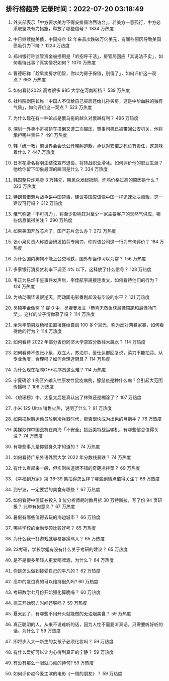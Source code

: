 
## 排行榜趋势 记录时间：2022-07-20 03:18:49
  
  1. 外交部表示「中方要求美方不得安排佩洛西访台」，若美方一意孤行，中方必采取坚决有力措施，释放了哪些信号？ 1834 万热度
    
  2. 中日继续抛美债，中国持仓 12 年来首次跌破万亿美元，有哪些原因导致美国债吸引力下降？ 1224 万热度
    
  3. 郑州银行称监管资金被挪用是「听招呼干活」，房管局回应「其说法不实」，如何看待此事？真实情况如何？ 1070 万热度
    
  4. 曹德旺称「趁早卖房才明智，你以为房子保值，别傻了」，如何评价这一观点？ 663 万热度
    
  5. 如何看待2022 高考很多 985 大学在河南断档？ 539 万热度
    
  6. 社科院副院长称「中国人不仅给自己买房还给儿孙买房，这是中华血脉的独有气质」，如何评价这一观点？ 523 万热度
    
  7. 为什么现在有一种论点是俄乌拖的越久对俄越有利？ 496 万热度
    
  8. 深圳一外卖小哥被轿车撞倒又遭二次碾压，肇事司机已被带回公安机关，他将承担哪些责任？ 491 万热度
    
  9. 韩「统一教」前世界会会长公开鞠躬道歉，承认对安倍之死负有责任，这意味着什么？ 447 万热度
    
  10. 日本花滑名将羽生结弦宣布退役，将转战职业滑冰。如何评价他的职业生涯？他给你留下印象最深的瞬间是什么？ 334 万热度
    
  11. 韩国整只炸鸡卖 3 万韩元，韩民众发起抵制，炸鸡价格过高的原因是什么？ 323 万热度
    
  12. 特朗普借鸦片战争讲中国禁毒，建议美国应该像中国一样迅速处决毒贩，这一建议可行吗？ 312 万热度
    
  13. 俄气称遭「不可抗力」，将至少影响其对至少一家主要客户的天然气供应，哪些信息值得关注？ 290 万热度
    
  14. 如果美国开放芯片了，国产芯片怎么办？ 272 万热度
    
  15. 张小泉负责人称或会研发拍蒜专用刀，你对该公司这一行为有何评价？ 184 万热度
    
  16. 为什么国内狗狗不能上公交地铁，国外却当作习以为常？ 156 万热度
    
  17. 多家银行消费贷利率下调至 4% 以下，这释放了什么信号？ 128 万热度
    
  18. 韦正为易烊千玺事件发声后，李佳航李晟接连发文，如何看待他们的行为？ 124 万热度
    
  19. 为啥动画毕设很逆天，而动画电影番剧却没有毕设的水平？ 121 万热度
    
  20. 吴镇宇金像奖 11 提 0 中，吴费曼发文「恭喜无蒸鱼获最佳陪跑和最佳冷门奖」，这样的父子情你慕了吗？ 114 万热度
    
  21. 余秀华前男友杨槠策直播连续自扇 100 多个耳光，称为反对网暴家暴，如何看待他的行为？ 114 万热度
    
  22. 如何看待 2022 年部分省份同济大学录取分数线大跳水？ 114 万热度
    
  23. 如何看待不仅张小泉，双立人，苏泊尔，爱仕达都回复说，菜刀不能拍蒜。从专业角度，合理吗？如何合理选厨具？ 114 万热度
    
  24. 为什么现在招聘C++程序员这么难？ 114 万热度
    
  25. 宁夏确诊 1 例区外输入性原发性鼠疫病例，腺鼠疫是种什么病？会引起大范围传播吗？ 108 万热度
    
  26. 《琅琊榜》中，太皇太后是真认出了林殊还是糊涂了？ 107 万热度
    
  27. 小米 12S Ultra 销售火热，说明了什么？ 91 万热度
    
  28. 如果把射箭运动员放到冷兵器时代，能否很快成为出色的弓箭手？ 76 万热度
    
  29. 美媒炒作中国战机在南海「不安全」接近美特战运输机，有哪些信息值得关注？ 74 万热度
    
  30. 有哪些事儿是你健身久才知道的？ 74 万热度
    
  31. 如何看待广东外语外贸大学 2022 年分数线暴跌？ 74 万热度
    
  32. 有什么看起来一般，但实则味道很不错的奇葩凉拌菜？ 69 万热度
    
  33. 《幸福到万家》第 36-39 集拍得怎么样？哪些剧情点值得关注？ 68 万热度
    
  34. 到宁波，一定要尝的美食有哪些？ 67 万热度
    
  35. 如何看待中信证券投入 8 位分析师耗时数月拆 30 万特斯拉，写了份 94 页研报？ 此举有何意义？ 67 万热度
    
  36. 暑假有哪些值得去玩的海边城市？ 66 万热度
    
  37. 哪些学校的金融专硕比较好考？ 65 万热度
    
  38. 为什么我一打游戏就容易暴躁骂人？ 65 万热度
    
  39. 23考研，学长学姐有没有什么关于考研的建议？ 65 万热度
    
  40. 是不是很多年轻人更爱喝啤酒，为什么？ 64 万热度
    
  41. 你是怎么做到接受自己的平凡的？ 62 万热度
    
  42. 高中的友谊真的可以维持很久吗? 60 万热度
    
  43. 考研数学七月份开始强化算晚吗？ 60 万热度
    
  44. 高三开始努力时间还够吗？ 59 万热度
    
  45. 夏天到了，有哪些不用开火就能做的无油烟美食？ 59 万热度
    
  46. 真正聪明的人，从来不说难听的话，因为人性不需要听真话，只需要听好听的话。为什么？ 59 万热度
    
  47. 即将步入大一新生的女孩子必须化妆吗？ 59 万热度
    
  48. 有什么爱好可以让内心得到真正的宁静？ 59 万热度
    
  49. 有没有那么一眼就心动的诗句? 59 万热度
    
  50. 如何评价赵今麦主演的电影《一周的朋友》？ 59 万热度
    
